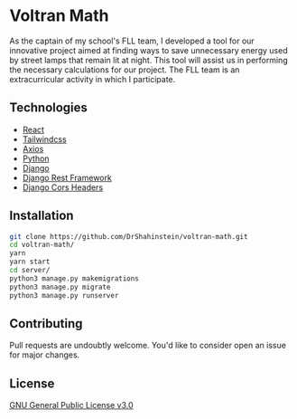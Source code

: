 # Voltran Math

As the captain of my school's FLL team, I developed a tool for our innovative project aimed at finding ways to save unnecessary energy used by street lamps that remain lit at night. This tool will assist us in performing the necessary calculations for our project. The FLL team is an extracurricular activity in which I participate.

## Technologies

- [React](https://reactjs.org/)
- [Tailwindcss](https://tailwindcss.com/)
- [Axios](https://axios-http.com/docs/intro)
- [Python](https://www.python.org/)
- [Django](https://www.djangoproject.com/)
- [Django Rest Framework](https://www.django-rest-framework.org/)
- [Django Cors Headers](https://pypi.org/project/django-cors-headers/)

## Installation

```bash
git clone https://github.com/DrShahinstein/voltran-math.git
cd voltran-math/
yarn
yarn start
cd server/
python3 manage.py makemigrations
python3 manage.py migrate
python3 manage.py runserver
```

## Contributing

Pull requests are undoubtly welcome. You'd like to consider open an issue for major changes.

## License

[GNU General Public License v3.0](https://choosealicense.com/licenses/gpl-3.0/)
